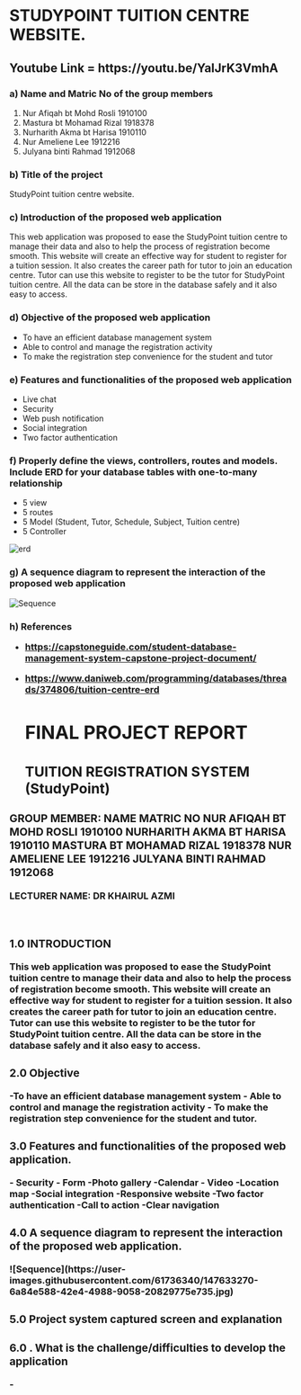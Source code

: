 <h1> STUDYPOINT TUITION CENTRE WEBSITE. </h1>

<h2> Youtube Link = https://youtu.be/YaIJrK3VmhA </h2>

<h3> a) Name and Matric No of the group members </h3>

  1. Nur Afiqah bt Mohd Rosli 1910100
  2. Mastura bt Mohamad Rizal 1918378
  3. Nurharith Akma bt Harisa 1910110
  4. Nur Ameliene Lee         1912216
  5. Julyana binti Rahmad     1912068
 
<h3> b) Title of the project </h3>

StudyPoint tuition centre website.

<h3> c) Introduction of the proposed web application </h3>

This web application was proposed to ease the StudyPoint tuition centre to manage their 
data and also to help the process of registration become smooth. This website will create 
an effective way for student to register for a tuition session. It also creates the career path 
for tutor to join an education centre. Tutor can use this website to register to be the tutor 
for StudyPoint tuition centre. All the data can be store in the database safely and it also easy 
to access. 

<h3> d) Objective of the proposed web application </h3>

- To have an efficient database management system
- Able to control and manage the registration activity
- To make the registration step convenience for the student and tutor

<h3> e) Features and functionalities of the proposed web application </h3>

- Live chat
- Security
- Web push notification
- Social integration
- Two factor authentication

<h3> f) Properly define the views, controllers, routes and models. Include ERD for your
database tables with one-to-many relationship </h3>

- 5 view
- 5 routes
- 5 Model (Student, Tutor, Schedule, Subject, Tuition centre)
- 5 Controller


![erd](https://user-images.githubusercontent.com/61736340/147633228-46133af0-871f-44d7-b9dc-6bd07b6edef9.png)

<h3> g) A sequence diagram to represent the interaction of the proposed web application </h3>

![Sequence](https://user-images.githubusercontent.com/61736340/147633270-6a84e588-42e4-4988-9058-20829775e735.jpg)

<h3> h) References <h/3>

- https://capstoneguide.com/student-database-management-system-capstone-project-document/
- https://www.daniweb.com/programming/databases/threads/374806/tuition-centre-erd
  
  
  <h1> FINAL PROJECT REPORT </h1>
   
  <h2> TUITION REGISTRATION SYSTEM (StudyPoint) </h2>

<h3> GROUP MEMBER:
NAME	MATRIC NO
NUR AFIQAH BT MOHD ROSLI	1910100
NURHARITH AKMA BT HARISA	1910110
MASTURA BT MOHAMAD RIZAL	1918378
NUR AMELIENE LEE	1912216
  JULYANA BINTI RAHMAD 	1912068 </h3>

LECTURER NAME:
DR KHAIRUL AZMI

 
  <h3> 1.0 INTRODUCTION</h3>
This web application was proposed to ease the StudyPoint tuition centre to manage their data and also to help the process of registration become smooth.  This website will create an effective way for student to register for a tuition session. It also creates the career path for tutor to join an education centre. Tutor can use this website to register to be the tutor for StudyPoint tuition centre. All the data can be store in the database safely and it also easy to access. 

  <h3> 2.0 Objective </h3>
-To have an efficient database management system
- Able to control and manage the registration activity
- To make the registration step convenience for the student and tutor.

  <h3> 3.0 Features and functionalities of the proposed web application. </h3>
-  Security
- Form 
-Photo gallery
-Calendar
- Video
-Location map
-Social integration
-Responsive website
-Two factor authentication
-Call to action
-Clear navigation

  <h3> 4.0  A sequence diagram to represent the interaction of the proposed web application. </h3>
![Sequence](https://user-images.githubusercontent.com/61736340/147633270-6a84e588-42e4-4988-9058-20829775e735.jpg)

  <h3> 5.0 Project system captured screen and explanation </h3>

  <h3> 6.0 . What is the challenge/difficulties to develop the application </h3>
  - 


  

